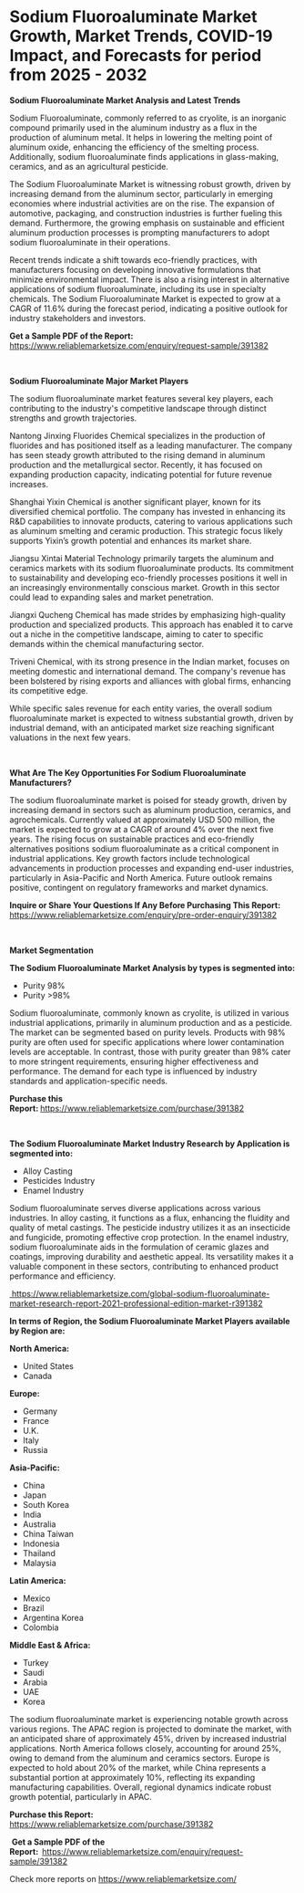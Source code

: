 <p><h1>Sodium Fluoroaluminate Market Growth, Market Trends, COVID-19 Impact, and Forecasts for period from 2025 - 2032</h1></p><p><strong>Sodium Fluoroaluminate Market Analysis and Latest Trends</strong></p>
<p><p>Sodium Fluoroaluminate, commonly referred to as cryolite, is an inorganic compound primarily used in the aluminum industry as a flux in the production of aluminum metal. It helps in lowering the melting point of aluminum oxide, enhancing the efficiency of the smelting process. Additionally, sodium fluoroaluminate finds applications in glass-making, ceramics, and as an agricultural pesticide.</p><p>The Sodium Fluoroaluminate Market is witnessing robust growth, driven by increasing demand from the aluminum sector, particularly in emerging economies where industrial activities are on the rise. The expansion of automotive, packaging, and construction industries is further fueling this demand. Furthermore, the growing emphasis on sustainable and efficient aluminum production processes is prompting manufacturers to adopt sodium fluoroaluminate in their operations.</p><p>Recent trends indicate a shift towards eco-friendly practices, with manufacturers focusing on developing innovative formulations that minimize environmental impact. There is also a rising interest in alternative applications of sodium fluoroaluminate, including its use in specialty chemicals. The Sodium Fluoroaluminate Market is expected to grow at a CAGR of 11.6% during the forecast period, indicating a positive outlook for industry stakeholders and investors.</p></p>
<p><strong>Get a Sample PDF of the Report:&nbsp;</strong> <a href="https://www.reliablemarketsize.com/enquiry/request-sample/391382?utm_campaign=3563&utm_medium=2&utm_source=Github&utm_content=ia&utm_term=29032025&utm_id=sodium-fluoroaluminate">https://www.reliablemarketsize.com/enquiry/request-sample/391382</a></p>
<p>&nbsp;</p>
<p><strong>Sodium Fluoroaluminate Major Market Players</strong></p>
<p><p>The sodium fluoroaluminate market features several key players, each contributing to the industry's competitive landscape through distinct strengths and growth trajectories. </p><p>Nantong Jinxing Fluorides Chemical specializes in the production of fluorides and has positioned itself as a leading manufacturer. The company has seen steady growth attributed to the rising demand in aluminum production and the metallurgical sector. Recently, it has focused on expanding production capacity, indicating potential for future revenue increases.</p><p>Shanghai Yixin Chemical is another significant player, known for its diversified chemical portfolio. The company has invested in enhancing its R&D capabilities to innovate products, catering to various applications such as aluminum smelting and ceramic production. This strategic focus likely supports Yixin’s growth potential and enhances its market share.</p><p>Jiangsu Xintai Material Technology primarily targets the aluminum and ceramics markets with its sodium fluoroaluminate products. Its commitment to sustainability and developing eco-friendly processes positions it well in an increasingly environmentally conscious market. Growth in this sector could lead to expanding sales and market penetration.</p><p>Jiangxi Qucheng Chemical has made strides by emphasizing high-quality production and specialized products. This approach has enabled it to carve out a niche in the competitive landscape, aiming to cater to specific demands within the chemical manufacturing sector.</p><p>Triveni Chemical, with its strong presence in the Indian market, focuses on meeting domestic and international demand. The company's revenue has been bolstered by rising exports and alliances with global firms, enhancing its competitive edge.</p><p>While specific sales revenue for each entity varies, the overall sodium fluoroaluminate market is expected to witness substantial growth, driven by industrial demand, with an anticipated market size reaching significant valuations in the next few years.</p></p>
<p>&nbsp;</p>
<p><strong>What Are The Key Opportunities For Sodium Fluoroaluminate Manufacturers?</strong></p>
<p><p>The sodium fluoroaluminate market is poised for steady growth, driven by increasing demand in sectors such as aluminum production, ceramics, and agrochemicals. Currently valued at approximately USD 500 million, the market is expected to grow at a CAGR of around 4% over the next five years. The rising focus on sustainable practices and eco-friendly alternatives positions sodium fluoroaluminate as a critical component in industrial applications. Key growth factors include technological advancements in production processes and expanding end-user industries, particularly in Asia-Pacific and North America. Future outlook remains positive, contingent on regulatory frameworks and market dynamics.</p></p>
<p><strong>Inquire or Share Your Questions If Any Before Purchasing This Report:</strong> <a href="https://www.reliablemarketsize.com/enquiry/pre-order-enquiry/391382?utm_campaign=3563&utm_medium=2&utm_source=Github&utm_content=ia&utm_term=29032025&utm_id=sodium-fluoroaluminate">https://www.reliablemarketsize.com/enquiry/pre-order-enquiry/391382</a></p>
<p>&nbsp;</p>
<p><strong>Market Segmentation</strong></p>
<p><strong>The Sodium Fluoroaluminate Market Analysis by types is segmented into:</strong></p>
<p><ul><li>Purity 98%</li><li>Purity >98%</li></ul></p>
<p><p>Sodium fluoroaluminate, commonly known as cryolite, is utilized in various industrial applications, primarily in aluminum production and as a pesticide. The market can be segmented based on purity levels. Products with 98% purity are often used for specific applications where lower contamination levels are acceptable. In contrast, those with purity greater than 98% cater to more stringent requirements, ensuring higher effectiveness and performance. The demand for each type is influenced by industry standards and application-specific needs.</p></p>
<p><strong>Purchase this Report:&nbsp;</strong><a href="https://www.reliablemarketsize.com/purchase/391382?utm_campaign=3563&utm_medium=2&utm_source=Github&utm_content=ia&utm_term=29032025&utm_id=sodium-fluoroaluminate">https://www.reliablemarketsize.com/purchase/391382</a></p>
<p>&nbsp;</p>
<p><strong>The Sodium Fluoroaluminate Market Industry Research by Application is segmented into:</strong></p>
<p><ul><li>Alloy Casting</li><li>Pesticides Industry</li><li>Enamel Industry</li></ul></p>
<p><p>Sodium fluoroaluminate serves diverse applications across various industries. In alloy casting, it functions as a flux, enhancing the fluidity and quality of metal castings. The pesticide industry utilizes it as an insecticide and fungicide, promoting effective crop protection. In the enamel industry, sodium fluoroaluminate aids in the formulation of ceramic glazes and coatings, improving durability and aesthetic appeal. Its versatility makes it a valuable component in these sectors, contributing to enhanced product performance and efficiency.</p></p>
<p><a href="https://www.reliablemarketsize.com/global-sodium-fluoroaluminate-market-research-report-2021-professional-edition-market-r391382?utm_campaign=3563&utm_medium=2&utm_source=Github&utm_content=ia&utm_term=29032025&utm_id=sodium-fluoroaluminate">&nbsp;https://www.reliablemarketsize.com/global-sodium-fluoroaluminate-market-research-report-2021-professional-edition-market-r391382</a></p>
<p><strong>In terms of Region, the Sodium Fluoroaluminate Market Players available by Region are:</strong></p>
<p>
    <p> <strong> North America: </strong>
        <ul>
            <li>United States</li>
            <li>Canada</li>
        </ul>
        </p> 
    <p> <strong> Europe: </strong>
        <ul>
            <li>Germany</li>
            <li>France</li>
            <li>U.K.</li>
            <li>Italy</li>
            <li>Russia</li>
        </ul>
        </p> 
    <p> <strong> Asia-Pacific: </strong>
        <ul>
            <li>China</li>
            <li>Japan</li>
            <li>South Korea</li>
            <li>India</li>
            <li>Australia</li>
            <li>China Taiwan</li>
            <li>Indonesia</li>
            <li>Thailand</li>
            <li>Malaysia</li>
        </ul>
        </p> 
    <p> <strong> Latin America: </strong>
        <ul>
            <li>Mexico</li>
            <li>Brazil</li>
            <li>Argentina Korea</li>
            <li>Colombia</li>
        </ul>
        </p> 
    <p> <strong> Middle East & Africa: </strong>
        <ul>
            <li>Turkey</li>
            <li>Saudi</li>
            <li>Arabia</li>
            <li>UAE</li>
            <li>Korea</li>
        </ul>
    </p>
    </p>
<p><p>The sodium fluoroaluminate market is experiencing notable growth across various regions. The APAC region is projected to dominate the market, with an anticipated share of approximately 45%, driven by increased industrial applications. North America follows closely, accounting for around 25%, owing to demand from the aluminum and ceramics sectors. Europe is expected to hold about 20% of the market, while China represents a substantial portion at approximately 10%, reflecting its expanding manufacturing capabilities. Overall, regional dynamics indicate robust growth potential, particularly in APAC.</p></p>
<p><strong>Purchase this Report: </strong><a href="https://www.reliablemarketsize.com/purchase/391382?utm_campaign=3563&utm_medium=2&utm_source=Github&utm_content=ia&utm_term=29032025&utm_id=sodium-fluoroaluminate">https://www.reliablemarketsize.com/purchase/391382</a></p>
<p>&nbsp;<strong>Get a Sample PDF of the Report:&nbsp;&nbsp;</strong><a href="https://www.reliablemarketsize.com/enquiry/request-sample/391382?utm_campaign=3563&utm_medium=2&utm_source=Github&utm_content=ia&utm_term=29032025&utm_id=sodium-fluoroaluminate">https://www.reliablemarketsize.com/enquiry/request-sample/391382</a></p>
<p><strong></strong></p>
<p>Check more reports on <a href="https://www.reliablemarketsize.com/?utm_campaign=3563&utm_medium=2&utm_source=Github&utm_content=ia&utm_term=29032025&utm_id=sodium-fluoroaluminate">https://www.reliablemarketsize.com/</a></p>